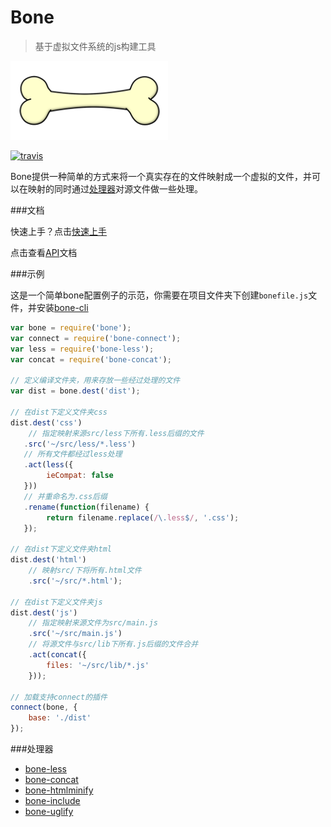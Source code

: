 # Bone 
> 基于虚拟文件系统的js构建工具

<img src="/bone.gif" alt="bone" width="50%"/>

[![travis](https://api.travis-ci.org/wyicwx/bone.png)](https://travis-ci.org/wyicwx/bone)

Bone提供一种简单的方式来将一个真实存在的文件映射成一个虚拟的文件，并可以在映射的同时通过[处理器](https://github.com/wyicwx/bone/blob/master/docs/plugin.md)对源文件做一些处理。

###文档

快速上手？点击[快速上手](https://github.com/wyicwx/bone/blob/master/docs/getting-started.md)

点击查看[API](https://github.com/wyicwx/bone/blob/master/docs/api.md)文档

###示例

这是一个简单bone配置例子的示范，你需要在项目文件夹下创建`bonefile.js`文件，并安装[bone-cli](https://github.com/wyicwx/bone-cli)

```js
var bone = require('bone');
var connect = require('bone-connect');
var less = require('bone-less');
var concat = require('bone-concat');

// 定义编译文件夹，用来存放一些经过处理的文件
var dist = bone.dest('dist');

// 在dist下定义文件夹css
dist.dest('css')
	// 指定映射来源src/less下所有.less后缀的文件
   .src('~/src/less/*.less')
   // 所有文件都经过less处理
   .act(less({
   		ieCompat: false
   }))
   // 并重命名为.css后缀
   .rename(function(filename) {
		return filename.replace(/\.less$/, '.css');
   });

// 在dist下定义文件夹html
dist.dest('html')
	// 映射src/下将所有.html文件
	.src('~/src/*.html');

// 在dist下定义文件夹js
dist.dest('js')
	// 指定映射来源文件为src/main.js
	.src('~/src/main.js')
	// 将源文件与src/lib下所有.js后缀的文件合并
	.act(concat({
		files: '~/src/lib/*.js'
	}));

// 加载支持connect的插件
connect(bone, {
	base: './dist'
});
```
###处理器

+ [bone-less](https://github.com/wyicwx/bone-less)
+ [bone-concat](https://github.com/wyicwx/bone-concat)
+ [bone-htmlminify](https://github.com/wyicwx/bone-htmlminify)
+ [bone-include](https://github.com/wyicwx/bone-include)
+ [bone-uglify](https://github.com/wyicwx/bone-uglify)